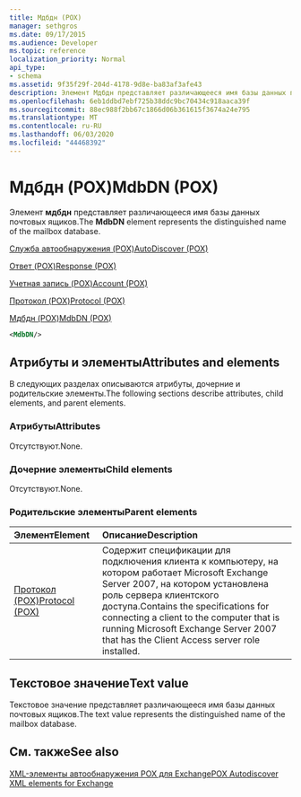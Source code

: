 ```yaml
---
title: Мдбдн (POX)
manager: sethgros
ms.date: 09/17/2015
ms.audience: Developer
ms.topic: reference
localization_priority: Normal
api_type:
- schema
ms.assetid: 9f35f29f-204d-4178-9d8e-ba83af3afe43
description: Элемент Мдбдн представляет различающееся имя базы данных почтовых ящиков.
ms.openlocfilehash: 6eb1ddbd7ebf725b38ddc9bc70434c918aaca39f
ms.sourcegitcommit: 88ec988f2bb67c1866d06b361615f3674a24e795
ms.translationtype: MT
ms.contentlocale: ru-RU
ms.lasthandoff: 06/03/2020
ms.locfileid: "44468392"
---
```

# <a name="mdbdn-pox"></a><span data-ttu-id="cdd23-103">Мдбдн (POX)</span><span class="sxs-lookup"><span data-stu-id="cdd23-103">MdbDN (POX)</span></span>

<span data-ttu-id="cdd23-104">Элемент **мдбдн** представляет различающееся имя базы данных почтовых ящиков.</span><span class="sxs-lookup"><span data-stu-id="cdd23-104">The **MdbDN** element represents the distinguished name of the mailbox database.</span></span> 
  
[<span data-ttu-id="cdd23-105">Служба автообнаружения (POX)</span><span class="sxs-lookup"><span data-stu-id="cdd23-105">AutoDiscover (POX)</span></span>](autodiscover-pox.md)
  
[<span data-ttu-id="cdd23-106">Ответ (POX)</span><span class="sxs-lookup"><span data-stu-id="cdd23-106">Response (POX)</span></span>](response-pox.md)
  
[<span data-ttu-id="cdd23-107">Учетная запись (POX)</span><span class="sxs-lookup"><span data-stu-id="cdd23-107">Account (POX)</span></span>](account-pox.md)
  
[<span data-ttu-id="cdd23-108">Протокол (POX)</span><span class="sxs-lookup"><span data-stu-id="cdd23-108">Protocol (POX)</span></span>](protocol-pox.md)
  
[<span data-ttu-id="cdd23-109">Мдбдн (POX)</span><span class="sxs-lookup"><span data-stu-id="cdd23-109">MdbDN (POX)</span></span>](mdbdn-pox.md)
  
```xml
<MdbDN/>
```

## <a name="attributes-and-elements"></a><span data-ttu-id="cdd23-110">Атрибуты и элементы</span><span class="sxs-lookup"><span data-stu-id="cdd23-110">Attributes and elements</span></span>

<span data-ttu-id="cdd23-111">В следующих разделах описываются атрибуты, дочерние и родительские элементы.</span><span class="sxs-lookup"><span data-stu-id="cdd23-111">The following sections describe attributes, child elements, and parent elements.</span></span>
  
### <a name="attributes"></a><span data-ttu-id="cdd23-112">Атрибуты</span><span class="sxs-lookup"><span data-stu-id="cdd23-112">Attributes</span></span>

<span data-ttu-id="cdd23-113">Отсутствуют.</span><span class="sxs-lookup"><span data-stu-id="cdd23-113">None.</span></span>
  
### <a name="child-elements"></a><span data-ttu-id="cdd23-114">Дочерние элементы</span><span class="sxs-lookup"><span data-stu-id="cdd23-114">Child elements</span></span>

<span data-ttu-id="cdd23-115">Отсутствуют.</span><span class="sxs-lookup"><span data-stu-id="cdd23-115">None.</span></span>
  
### <a name="parent-elements"></a><span data-ttu-id="cdd23-116">Родительские элементы</span><span class="sxs-lookup"><span data-stu-id="cdd23-116">Parent elements</span></span>

|<span data-ttu-id="cdd23-117">**Элемент**</span><span class="sxs-lookup"><span data-stu-id="cdd23-117">**Element**</span></span>|<span data-ttu-id="cdd23-118">**Описание**</span><span class="sxs-lookup"><span data-stu-id="cdd23-118">**Description**</span></span>|
|:-----|:-----|
|[<span data-ttu-id="cdd23-119">Протокол (POX)</span><span class="sxs-lookup"><span data-stu-id="cdd23-119">Protocol (POX)</span></span>](protocol-pox.md) <br/> |<span data-ttu-id="cdd23-120">Содержит спецификации для подключения клиента к компьютеру, на котором работает Microsoft Exchange Server 2007, на котором установлена роль сервера клиентского доступа.</span><span class="sxs-lookup"><span data-stu-id="cdd23-120">Contains the specifications for connecting a client to the computer that is running Microsoft Exchange Server 2007 that has the Client Access server role installed.</span></span>  <br/> |
   
## <a name="text-value"></a><span data-ttu-id="cdd23-121">Текстовое значение</span><span class="sxs-lookup"><span data-stu-id="cdd23-121">Text value</span></span>

<span data-ttu-id="cdd23-122">Текстовое значение представляет различающееся имя базы данных почтовых ящиков.</span><span class="sxs-lookup"><span data-stu-id="cdd23-122">The text value represents the distinguished name of the mailbox database.</span></span>
  
## <a name="see-also"></a><span data-ttu-id="cdd23-123">См. также</span><span class="sxs-lookup"><span data-stu-id="cdd23-123">See also</span></span>



[<span data-ttu-id="cdd23-124">XML-элементы автообнаружения POX для Exchange</span><span class="sxs-lookup"><span data-stu-id="cdd23-124">POX Autodiscover XML elements for Exchange</span></span>](pox-autodiscover-xml-elements-for-exchange.md)

